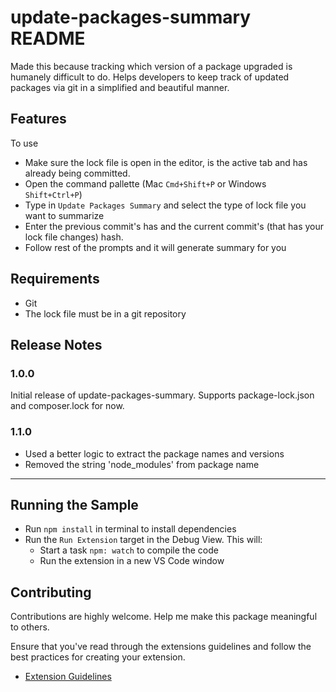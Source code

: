 # update-packages-summary README

Made this because tracking which version of a package upgraded is humanely difficult to do.
Helps developers to keep track of updated packages via git in a simplified and beautiful manner.

## Features

To use

- Make sure the lock file is open in the editor, is the active tab and has already being committed.
- Open the command pallette (Mac `Cmd+Shift+P` or Windows `Shift+Ctrl+P`)
- Type in `Update Packages Summary` and select the type of lock file you want to summarize
- Enter the previous commit's has and the current commit's (that has your lock file changes) hash.
- Follow rest of the prompts and it will generate summary for you

## Requirements

- Git
- The lock file must be in a git repository

## Release Notes

### 1.0.0

Initial release of update-packages-summary. Supports package-lock.json and composer.lock for now.

### 1.1.0

- Used a better logic to extract the package names and versions
- Removed the string 'node_modules' from package name

---

## Running the Sample

- Run `npm install` in terminal to install dependencies
- Run the `Run Extension` target in the Debug View. This will:
  - Start a task `npm: watch` to compile the code
  - Run the extension in a new VS Code window

## Contributing

Contributions are highly welcome. Help me make this package meaningful to others.

Ensure that you've read through the extensions guidelines and follow the best practices for creating your extension.

- [Extension Guidelines](https://code.visualstudio.com/api/references/extension-guidelines)
